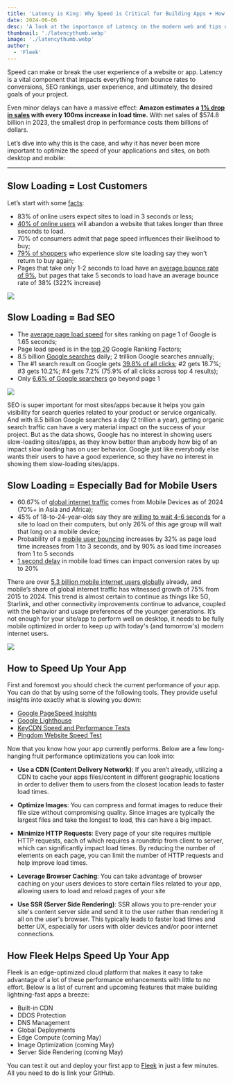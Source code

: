 ```yaml
---
title: 'Latency is King: Why Speed is Critical for Building Apps + How to Speed Up Your App'
date: 2024-06-06
desc: 'A look at the importance of Latency on the modern web and tips on how to optimize your apps speed'
thumbnail: './latencythumb.webp'
image: './latencythumb.webp'
author:
  - 'Fleek'
---
```


Speed can make or break the user experience of a website or app. Latency is a vital component that impacts everything from bounce rates to conversions, SEO rankings, user experience, and ultimately, the desired goals of your project.

Even minor delays can have a massive effect: **Amazon estimates a [1% drop in sales](https://www.digitalrealty.com/resources/articles/the-cost-of-latency) with every 100ms increase in load time.** With net sales of $574.8 billion in 2023, the smallest drop in performance costs them billions of dollars.

Let’s dive into why this is the case, and why it has never been more important to optimize the speed of your applications and sites, on both desktop and mobile:

---

## Slow Loading = Lost Customers

Let’s start with some [facts](https://www.webfx.com/blog/seo/site-speed-statistics/#:~:text=The%20average%20website%20takes%20around%208.6%20seconds%20to%20load%20on%20mobile%20devices.&text=83%25%20of%20online%20users%20expect,than%20three%20seconds%20to%20load.):

- 83% of online users expect sites to load in 3 seconds or less;
- [40% of online users](https://www.akamai.com/uk/en/about/news/press/2009-press/akamai-reveals-2-seconds-as-the-new-threshold-of-acceptability-for-ecommerce-web-page-response-times.jsp#:~:text=Forrester%20found%20that%2040%20percent,especially%20for%20high%2Dspending%20shoppers) will abandon a website that takes longer than three seconds to load.
- 70% of consumers admit that page speed influences their likelihood to buy;
- [79% of shoppers](https://huckabuy.com/20-important-page-speed-bounce-rate-and-conversion-rate-statistics/) who experience slow site loading say they won’t return to buy again;
- Pages that take only 1-2 seconds to load have an [average bounce rate of 9%](https://royal.pingdom.com/page-load-time-really-affect-bounce-rate/), but pages that take 5 seconds to load have an average bounce rate of 38% (322% increase)

![](./slowloading.webp)

## Slow Loading = Bad SEO

- The [average page load speed](https://bloggingwizard.com/page-load-time-statistics/) for sites ranking on page 1 of Google is 1.65 seconds;
- Page load speed is in the [top 20](https://backlinko.com/google-ranking-factors) Google Ranking Factors;
- 8.5 billion [Google searches](https://seo.ai/blog/how-many-people-use-google#:~:text=Google%20processes%20approximately%2099%2C000%20search,trillion%20global%20searches%20per%20year.) daily; 2 trillion Google searches annually;
- The #1 search result on Google gets [39.8% of all clicks](https://www.smartinsights.com/search-engine-optimisation-seo/seo-analytics/comparison-of-google-clickthrough-rates-by-position/); #2 gets 18.7%; #3 gets 10.2%; #4 gets 7.2% (75.9% of all clicks across top 4 results);
- Only [6.6% of Google searchers](https://www.linkedin.com/pulse/how-important-page-one-search-results-2023-dave-meyer/) go beyond page 1

![](./badseo.webp)

SEO is super important for most sites/apps because it helps you gain visibility for search queries related to your product or service organically. And with 8.5 billion Google searches a day (2 trillion a year), getting organic search traffic can have a very material impact on the success of your project. But as the data shows, Google has no interest in showing users slow-loading sites/apps, as they know better than anybody how big of an impact slow loading has on user behavior. Google just like everybody else wants their users to have a good experience, so they have no interest in showing them slow-loading sites/apps.

## Slow Loading = Especially Bad for Mobile Users

- 60.67% of [global internet traffic](https://whatsthebigdata.com/mobile-internet-traffic/) comes from Mobile Devices as of 2024 (70%+ in Asia and Africa);
- 45% of 18-to-24-year-olds say they are [willing to wait 4-6 seconds](https://unbounce.com/page-speed-report/#:~:text=45%25%20of%2018%2Dto%2D,that%20long%20on%20a%20cellphone.) for a site to load on their computers, but only 26% of this age group will wait that long on a mobile device;
- Probability of a [mobile user bouncing](https://www.thinkwithgoogle.com/marketing-strategies/app-and-mobile/page-load-time-statistics/) increases by 32% as page load time increases from 1 to 3 seconds, and by 90% as load time increases from 1 to 5 seconds
- [1 second delay](https://www.thinkwithgoogle.com/marketing-strategies/app-and-mobile/load-time-to-conversion-statistics/) in mobile load times can impact conversion rates by up to 20%

There are over [5.3 billion mobile internet users globally](https://whatsthebigdata.com/mobile-internet-traffic/) already, and mobile’s share of global internet traffic has witnessed growth of 75% from 2015 to 2024. This trend is almost certain to continue as things like 5G, Starlink, and other connectivity improvements continue to advance, coupled with the behavior and usage preferences of the younger generations. It’s not enough for your site/app to perform well on desktop, it needs to be fully mobile optimized in order to keep up with today's (and tomorrow's) modern internet users.

![](./mobileseo.webp)

## How to Speed Up Your App

First and foremost you should check the current performance of your app. You can do that by using some of the following tools. They provide useful insights into exactly what is slowing you down:

- [Google PageSpeed Insights](https://pagespeed.web.dev/)
- [Google Lighthouse](https://developer.chrome.com/docs/lighthouse/overview/)
- [KeyCDN Speed and Performance Tests](https://tools.keycdn.com/)
- [Pingdom Website Speed Test](https://tools.pingdom.com/)

Now that you know how your app currently performs. Below are a few long-hanging fruit performance optimizations you can look into:

- **Use a CDN (Content Delivery Network)**: If you aren’t already, utilizing a CDN to cache your apps files/content in different geographic locations in order to deliver them to users from the closest location leads to faster load times.

- **Optimize Images**: You can compress and format images to reduce their file size without compromising quality. Since images are typically the largest files and take the longest to load, this can have a big impact.

- **Minimize HTTP Requests**: Every page of your site requires multiple HTTP requests, each of which requires a roundtrip from client to server, which can significantly impact load times. By reducing the number of elements on each page, you can limit the number of HTTP requests and help improve load times.

- **Leverage Browser Caching**: You can take advantage of browser caching on your users devices to store certain files related to your app, allowing users to load and reload pages of your site

- **Use SSR (Server Side Rendering)**: SSR allows you to pre-render your site's content server side and send it to the user rather than rendering it all on the user's browser. This typically leads to faster load times and better UX, especially for users with older devices and/or poor internet connections.

## How Fleek Helps Speed Up Your App

Fleek is an edge-optimized cloud platform that makes it easy to take advantage of a lot of these performance enhancements with little to no effort. Below is a list of current and upcoming features that make building lightning-fast apps a breeze:

- Built-in CDN
- DDOS Protection
- DNS Management
- Global Deployments
- Edge Compute (coming May)
- Image Optimization (coming May)
- Server Side Rendering (coming May)

You can test it out and deploy your first app to [Fleek](https://fleek.xyz/) in just a few minutes. All you need to do is link your GitHub.
